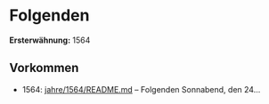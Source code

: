 # Folgenden

**Ersterwähnung:** 1564

## Vorkommen
- 1564: [jahre/1564/README.md](../jahre/1564/README.md) – Folgenden Sonnabend, den 24...
